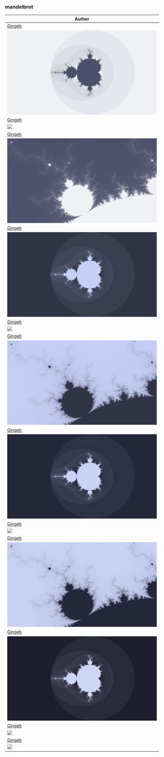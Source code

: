 <h3>mandelbrot</h3><table><thead><tr><th>Author</th></tr></thead><tbody><tr><td><a href="https://github.com/Gingeh">Gingeh</a></td></tr><tr><td><img src="l_mandelbrot_full.png"/></td></tr><tr><td><a href="https://github.com/Gingeh">Gingeh</a></td></tr><tr><td><img src="l_mandelbrot_gap.png"/></td></tr><tr><td><a href="https://github.com/Gingeh">Gingeh</a></td></tr><tr><td><img src="l_mandelbrot_side.png"/></td></tr><tr><td><a href="https://github.com/Gingeh">Gingeh</a></td></tr><tr><td><img src="f_mandelbrot_full.png"/></td></tr><tr><td><a href="https://github.com/Gingeh">Gingeh</a></td></tr><tr><td><img src="f_mandelbrot_gap.png"/></td></tr><tr><td><a href="https://github.com/Gingeh">Gingeh</a></td></tr><tr><td><img src="f_mandelbrot_side.png"/></td></tr><tr><td><a href="https://github.com/Gingeh">Gingeh</a></td></tr><tr><td><img src="ma_mandelbrot_full.png"/></td></tr><tr><td><a href="https://github.com/Gingeh">Gingeh</a></td></tr><tr><td><img src="ma_mandelbrot_gap.png"/></td></tr><tr><td><a href="https://github.com/Gingeh">Gingeh</a></td></tr><tr><td><img src="ma_mandelbrot_side.png"/></td></tr><tr><td><a href="https://github.com/Gingeh">Gingeh</a></td></tr><tr><td><img src="mo_mandelbrot_full.png"/></td></tr><tr><td><a href="mo_https://github.com/Gingeh">Gingeh</a></td></tr><tr><td><img src="mandelbrot_gap.png"/></td></tr><tr><td><a href="mo_https://github.com/Gingeh">Gingeh</a></td></tr><tr><td><img src="mandelbrot_side.png"/></td></tr></tbody></table>